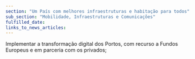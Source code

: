 ```yaml
---
section: "Um País com melhores infraestruturas e habitação para todos"
sub_section: "Mobilidade, Infraestruturas e Comunicações"
fulfilled_date:
links_to_news_articles:
---
```


Implementar a transformação digital dos Portos, com recurso a Fundos Europeus e em parceria com os privados;